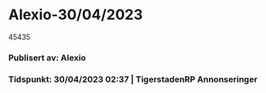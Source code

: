 # Alexio-30/04/2023

45435

### Publisert av: Alexio

### Tidspunkt: 30/04/2023 02:37 | TigerstadenRP Annonseringer